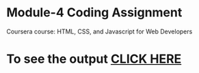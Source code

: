 # Module-4 Coding Assignment

Coursera course: HTML, CSS, and Javascript for Web Developers

# To see the output [CLICK HERE](https://github.com/bhargavi-ghimeliya/module-4.git/index.html)